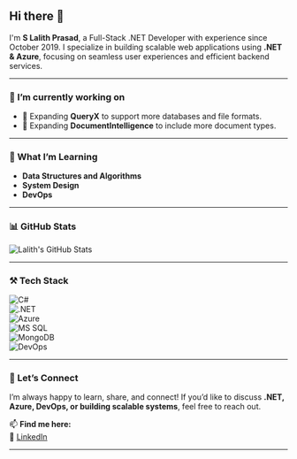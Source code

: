 ## Hi there 👋

I'm **S Lalith Prasad**, a Full-Stack .NET Developer with experience since October 2019. I specialize in building scalable web applications using **.NET & Azure**, focusing on seamless user experiences and efficient backend services.

---

### 🔭 I’m currently working on 

- 🔹 Expanding **QueryX** to support more databases and file formats.  
- 🔹 Expanding **DocumentIntelligence** to include more document types.

---

### 🌱 What I’m Learning
- **Data Structures and Algorithms**  
- **System Design**  
- **DevOps**
  
---

### 📊 GitHub Stats
![Lalith's GitHub Stats](https://github-readme-stats.vercel.app/api?username=slalithprasad&show_icons=true&theme=tokyonight)

---

### ⚒️ Tech Stack  
![C#](https://img.shields.io/badge/C%23-239120?style=for-the-badge&logo=c-sharp&logoColor=white)  
![.NET](https://img.shields.io/badge/.NET-512BD4?style=for-the-badge&logo=dotnet&logoColor=white)  
![Azure](https://img.shields.io/badge/Azure-0078D4?style=for-the-badge&logo=microsoft-azure&logoColor=white)  
![MS SQL](https://img.shields.io/badge/MS%20SQL-CC2927?style=for-the-badge&logo=microsoft-sql-server&logoColor=white)  
![MongoDB](https://img.shields.io/badge/MongoDB-47A248?style=for-the-badge&logo=mongodb&logoColor=white)  
![DevOps](https://img.shields.io/badge/DevOps-A82D22?style=for-the-badge&logo=azuredevops&logoColor=white)  

---

### 🤝 Let’s Connect  

I’m always happy to learn, share, and connect! If you’d like to discuss **.NET, Azure, DevOps, or building scalable systems**, feel free to reach out.  

📫 **Find me here:**  
🔗 [LinkedIn](https://www.linkedin.com/in/s-lalith-prasad-4ab13b248/)  

---
